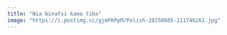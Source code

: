 ```yaml
---
title: "Nia binafsi kama tiba"
image: "https://i.postimg.cc/gjmFKPpM/Polish-20250605-111746261.jpg" 
---
```


